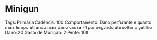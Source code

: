 # Minigun

Tags: Primária
Cadência: 100
Comportamento: Dano perfurante e quanto mais tempo atirando mais dano causa +1 por segundo até soltar o gatilho
Dano: 20
Gasto de Munição: 2
Pente: 100